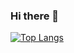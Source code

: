 ### Hi there 👋

[![Top Langs](https://github-readme-stats.vercel.app/api/top-langs/?username=masshun&langs_count=8&hide=html)](https://github.com/anuraghazra/github-readme-stats)

